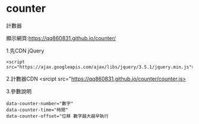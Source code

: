 # counter
計數器

顯示網頁:https://qq860831.github.io/counter/

1.先CDN jQuery
```
<script src="https://ajax.googleapis.com/ajax/libs/jquery/3.5.1/jquery.min.js">
```

2.計數器CDN
<srcipt src="https://qq860831.github.io/counter/counter.js></script>

3.參數說明

```
data-counter-number="數字"
data-counter-time="時間"
data-counter-offset="位移 數字越大越早執行
```
